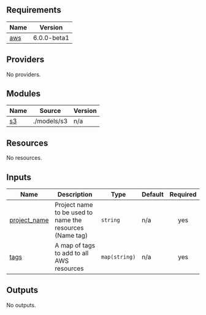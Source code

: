 ## Requirements

| Name | Version |
|------|---------|
| <a name="requirement_aws"></a> [aws](#requirement\_aws) | 6.0.0-beta1 |

## Providers

No providers.

## Modules

| Name | Source | Version |
|------|--------|---------|
| <a name="module_s3"></a> [s3](#module\_s3) | ./models/s3 | n/a |

## Resources

No resources.

## Inputs

| Name | Description | Type | Default | Required |
|------|-------------|------|---------|:--------:|
| <a name="input_project_name"></a> [project\_name](#input\_project\_name) | Project name to be used to name the resources (Name tag) | `string` | n/a | yes |
| <a name="input_tags"></a> [tags](#input\_tags) | A map of tags to add to all AWS resources | `map(string)` | n/a | yes |

## Outputs

No outputs.

